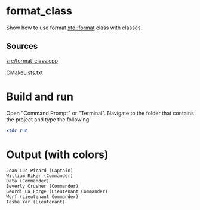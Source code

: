 # format_class

Show how to use format [xtd::format](https://codedocs.xyz/gammasoft71/xtd/_format_page.html) class with classes.

## Sources

[src/format_class.cpp](src/format_class.cpp)

[CMakeLists.txt](CMakeLists.txt)

# Build and run

Open "Command Prompt" or "Terminal". Navigate to the folder that contains the project and type the following:

```cmake
xtdc run
```

# Output (with colors)

```
Jean-Luc Picard (Captain)
William Riker (Commander)
Data (Commander)
Beverly Crusher (Commander)
Geordi La Forge (Lieutenant Commander)
Worf (Lieutenant Commander)
Tasha Yar (Lieutenant)
```

